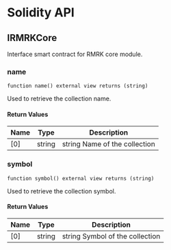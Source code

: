 # Solidity API

## IRMRKCore

Interface smart contract for RMRK core module.

### name

```solidity
function name() external view returns (string)
```

Used to retrieve the collection name.

#### Return Values

| Name | Type | Description |
| ---- | ---- | ----------- |
| [0] | string | string Name of the collection |

### symbol

```solidity
function symbol() external view returns (string)
```

Used to retrieve the collection symbol.

#### Return Values

| Name | Type | Description |
| ---- | ---- | ----------- |
| [0] | string | string Symbol of the collection |

